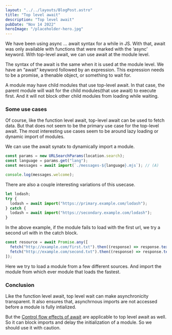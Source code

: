 ```yaml
---
layout: "../../layouts/BlogPost.astro"
title: "Top level await"
description: "Top level await"
pubDate: "Nov 14 2022"
heroImage: "/placeholder-hero.jpg"
---
```


We have been using async … await syntax for a while in JS. With that, await was only available with functions that were marked with the ‘async’ keyword. With top-level await, we can use await at the module level.

The syntax of the await is the same when it is used at the module level. We have an “await” keyword followed by an expression. This expression needs to be a promise, a thenable object, or something to wait for.

A module may have child modules that use top-level await. In that case, the parent module will wait for the child modules(that use await) to execute first. And it will not block other child modules from loading while waiting.

### Some use cases

Of course, like the function level await, top-level await can be used to fetch data. But that does not seem to be the primary use case for the top-level await. The most interesting use cases seem to be around lazy loading or dynamic import of modules.

We can use the await synatx to dynamically import a module.

```javascript
const params = new URLSearchParams(location.search);
const language = params.get("lang");
const messages = await import(`./messages-${language}.mjs`); // (A)

console.log(messages.welcome);
```

There are also a couple interesting variations of this usecase.

```javascript
let lodash;
try {
  lodash = await import("https://primary.example.com/lodash");
} catch {
  lodash = await import("https://secondary.example.com/lodash");
}
```

In the above example, if the module fails to load with the first url, we try a second url with in the catch block.

```javascript
const resource = await Promise.any([
  fetch("http://example.com/first.txt").then((response) => response.text()),
  fetch("http://example.com/second.txt").then((response) => response.text()),
]);
```

Here we try to load a module from a few different sources. And import the module from which ever module that loads the fastest.

### Conclusion

Like the function level await, top level wait can make asynchronicity transparent. It also ensures that, asynchrnous imports are not accessed before a module is fully intialized.

But the [Control flow effects of await](https://developer.mozilla.org/en-US/docs/Web/JavaScript/Reference/Operators/await#control_flow_effects_of_await) are applicable to top level await as well. So it can block imports and delay the initialization of a module. So we should use it with caution.
